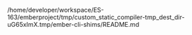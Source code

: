 /home/developer/workspace/ES-163/emberproject/tmp/custom_static_compiler-tmp_dest_dir-uG65xImX.tmp/ember-cli-shims/README.md